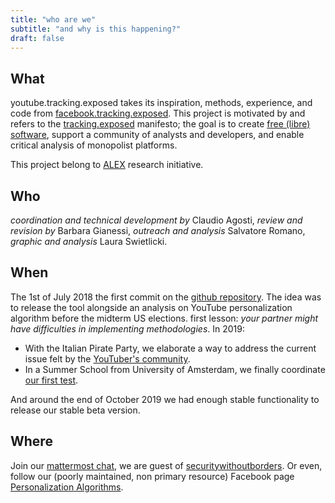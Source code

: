 ```yaml
---
title: "who are we"
subtitle: "and why is this happening?"
draft: false
---
```


## What

youtube.tracking.exposed takes its inspiration, methods, experience, and code from [facebook.tracking.exposed](https://facebook.tracking.exposed). This project is motivated by and refers to the [tracking.exposed](https://tracking.exposed) manifesto; the goal is to create [free (libre) software](https://github.com/tracking-exposed/yttrex), support a community of analysts and developers, and enable critical analysis of monopolist platforms.

This project belong to [ALEX](https://algorithms.exposed) research initiative.

## Who

_coordination and technical development by_ Claudio Agosti,
_review and revision by_ Barbara Gianessi,
_outreach and analysis_ Salvatore Romano,
_graphic and analysis_ Laura Swietlicki.

## When

The 1st of July 2018 the first commit on the [github repository](https://github.com/tracking-exposed/yttrex). The idea was to release the tool alongside an analysis on YouTube personalization algorithm before the midterm US elections.
first lesson: *your partner might have difficulties in implementing methodologies*. In 2019:

  * With the Italian Pirate Party, we elaborate a way to address the current issue felt by the [YouTuber's community](/seeyou).
  * In a Summer School from University of Amsterdam, we finally coordinate [our first test](/results).

And around the end of October 2019 we had enough stable functionality to release our stable beta version.

## Where

Join our [mattermost chat](https://chat.securitywithoutborders.org/community/channels/trackingexposed), we are guest of [securitywithoutborders](https://securitywithoutborders.org).
Or even, follow our (poorly maintained, non primary resource) Facebook page [Personalization Algorithms](https://www.facebook.com/personalizationalgorithm).
